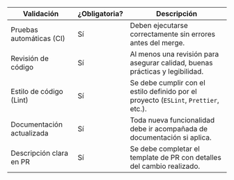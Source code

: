 | Validación                  | ¿Obligatoria? | Descripción                                                                          |
| ----------------------------| ------------- | ------------------------------------------------------------------------------------ |
|  Pruebas automáticas (CI)   | Sí            | Deben ejecutarse correctamente sin errores antes del merge.                          |
|  Revisión de código         | Sí            | Al menos una revisión para asegurar calidad, buenas prácticas y legibilidad.         |
|  Estilo de código (Lint)    | Sí            | Se debe cumplir con el estilo definido por el proyecto (`ESLint`, `Prettier`, etc.). |
|  Documentación actualizada  | Sí            | Toda nueva funcionalidad debe ir acompañada de documentación si aplica.              |
|  Descripción clara en PR    | Sí            | Se debe completar el template de PR con detalles del cambio realizado.               |
